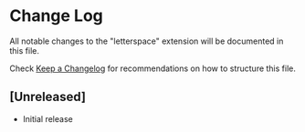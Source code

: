 # Change Log

All notable changes to the "letterspace" extension will be documented in this file.

Check [Keep a Changelog](http://keepachangelog.com/) for recommendations on how to structure this file.

## [Unreleased]

- Initial release